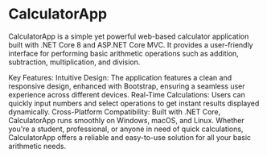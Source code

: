 # CalculatorApp

CalculatorApp is a simple yet powerful web-based calculator application built with .NET Core 8 and ASP.NET Core MVC. It provides a user-friendly interface for performing basic arithmetic operations such as addition, subtraction, multiplication, and division.

Key Features:
Intuitive Design: The application features a clean and responsive design, enhanced with Bootstrap, ensuring a seamless user experience across different devices.
Real-Time Calculations: Users can quickly input numbers and select operations to get instant results displayed dynamically.
Cross-Platform Compatibility: Built with .NET Core, CalculatorApp runs smoothly on Windows, macOS, and Linux.
Whether you're a student, professional, or anyone in need of quick calculations, CalculatorApp offers a reliable and easy-to-use solution for all your basic arithmetic needs.
